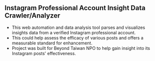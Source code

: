 ## Instagram Professional Account Insight Data Crawler/Analyzer
* This web automation and data analysis tool parses and visualizes insights data from a verified Instagram professional account.
* This could help assess the efficacy of various posts and offers a measurable standard for enhancement.
* Project was built for Beyond Taiwan NPO to help gain insight into its Instagram posts' effectiveness. 

